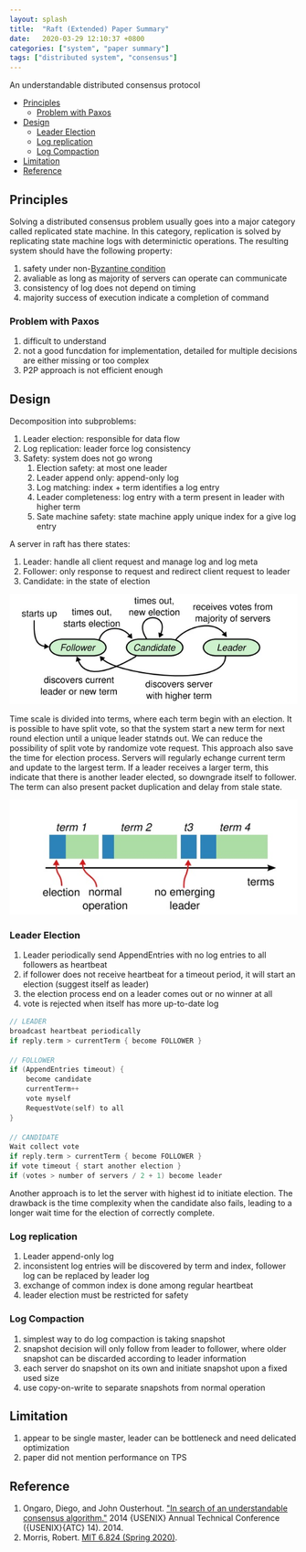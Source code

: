 ```yaml
---
layout: splash
title:  "Raft (Extended) Paper Summary"
date:   2020-03-29 12:10:37 +0800
categories: ["system", "paper summary"]
tags: ["distributed system", "consensus"]
---
```


An understandable distributed consensus protocol

- [Principles](#principles)
  - [Problem with Paxos](#problem-with-paxos)
- [Design](#design)
  - [Leader Election](#leader-election)
  - [Log replication](#log-replication)
  - [Log Compaction](#log-compaction)
- [Limitation](#limitation)
- [Reference](#reference)

## Principles

Solving a distributed consensus problem usually goes into a major category called replicated state machine. In this category, replication is solved by replicating state machine logs with determinictic operations. The resulting system should have the following property:

1. safety under non-[Byzantine condition](https://en.wikipedia.org/wiki/Byzantine_fault)
2. avaliable as long as majority of servers can operate can communicate
3. consistency of log does not depend on timing
4. majority success of execution indicate a completion of command

### Problem with Paxos

1. difficult to understand
2. not a good funcdation for implementation, detailed for multiple decisions are either missing or too complex
3. P2P approach is not efficient enough

## Design

Decomposition into subproblems:

1. Leader election: responsible for data flow
2. Log replication: leader force log consistency
3. Safety: system does not go wrong
   1. Election safety: at most one leader
   2. Leader append only: append-only log
   3. Log matching: index + term identifies a log entry
   4. Leader completeness: log entry with a term present in leader with higher term
   5. Sate machine safety: state machine apply unique index for a give log entry

A server in raft has there states:

1. Leader: handle all client request and manage log and log meta
2. Follower: only response to request and redirect client request to leader
3. Candidate: in the state of election

![raft-state](/assets/images/raft-state.jpg)

Time scale is divided into terms, where each term begin with an election. It is possible to have split vote, so that the system start a new term for next round election until a unique leader statnds out. We can reduce the possibility of split vote by randomize vote request. This approach also save the time for election process. Servers will regularly echange current term and update to the largest term. If a leader receives a larger term, this indicate that there is another leader elected, so downgrade itself to follower. The term can also present packet duplication and delay from stale state.

![raft-state](/assets/images/raft-term.jpg)

### Leader Election

1. Leader periodically send AppendEntries with no log entries to all followers as heartbeat
2. if follower does not receive heartbeat for a timeout period, it will start an election (suggest itself as leader)
3. the election process end on a leader comes out or no winner at all
4. vote is rejected when itself has more up-to-date log

```go
// LEADER
broadcast heartbeat periodically
if reply.term > currentTerm { become FOLLOWER }

// FOLLOWER
if (AppendEntries timeout) {
    become candidate
    currentTerm++
    vote myself
    RequestVote(self) to all
}

// CANDIDATE
Wait collect vote
if reply.term > currentTerm { become FOLLOWER }
if vote timeout { start another election }
if (votes > number of servers / 2 + 1) become leader
```

Another approach is to let the server with highest id to initiate election. The drawback is the time complexity when the candidate also fails, leading to a longer wait time for the election of correctly complete.

### Log replication

1. Leader append-only log
2. inconsistent log entries will be discovered by term and index, follower log can be replaced by leader log
3. exchange of common index is done among regular heartbeat
4. leader election must be restricted for safety

### Log Compaction

1. simplest way to do log compaction is taking snapshot
2. snapshot decision will only follow from leader to follower, where older snapshot can be discarded according to leader information
3. each server do snapshot on its own and initiate snapshot upon a fixed used size
4. use copy-on-write to separate snapshots from normal operation

## Limitation

1. appear to be single master, leader can be bottleneck and need delicated optimization
2. paper did not mention performance on TPS

## Reference

1. Ongaro, Diego, and John Ousterhout. ["In search of an understandable consensus algorithm."](https://pdos.csail.mit.edu/6.824/papers/raft-extended.pdf) 2014 {USENIX} Annual Technical Conference ({USENIX}{ATC} 14). 2014.
2. Morris, Robert. [MIT 6.824 (Spring 2020)](https://pdos.csail.mit.edu/6.824/general.html).
